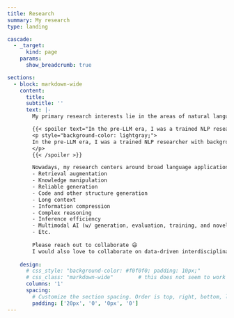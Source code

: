 ```yaml
---
title: Research
summary: My research
type: landing

cascade:
  - _target:
      kind: page
    params:
      show_breadcrumb: true

sections:
  - block: markdown-wide
    content:
      title:
      subtitle: ''
      text: |-
        My primary research interests lie in the areas of natural language processing (NLP) and machine learning (ML). The ultimate goal is to build general intelligent machines that can understand, interact, and help human beings on a wide variety of tasks with trustworthiness and efficiency. I am glad to see LLMs are bringing us one step closer 🤔

        {{< spoiler text="In the pre-LLM era, I was a trained NLP researcher with background and expertise in..." >}}
        <p style="background-color: lightgray;">
        In the pre-LLM era, I was a trained NLP researcher with background and expertise in, for example, generative models with Transformers, decoding algorithms and trustworthy generation with different resources. I have worked on a wide range of core NLP tasks and methodologies such as sequence to sequence techniques for text generations (automatic summarization, neural machine translation, etc.) and sequence to graph generations (semantic parsing, program generation, etc.) for semantic understanding. My thesis was on <a href="https://dash.harvard.edu/handle/1/37375860">Generating Semantic Graphs for Natural Language</a>.
        </p>
        {{< /spoiler >}}

        Nowadays, my research centers around broad language applications and generative AI, where language includes natural language but can also be considered as any sequential information such as code, serialized visual representations, embodied actions, etc. I am motivated to better understand and improve state-of-the-art deep learning models such as (large) language models (LLMs) and multimodal models, on a variety of aspects such as efficiency, knowledge representation and memorization, factualness, security, fair evaluation, reasoning and planning. Some of the topics could be:
        - Retrieval augmentation
        - Knowledge manipulation
        - Reliable generation
        - Code and other structure generation
        - Long context
        - Information compression
        - Complex reasoning
        - Inference efficiency
        - Multimodal AI (w/ generation, evaluation, training, and novel applications)
        - Etc.
    
        Please reach out to collaborate 😃
        I would also love to collaborate on data-driven interdisciplinary applications, such as applying core NLP/ML techniques in many problems such as in science, sociology, and engineering.
    
    design:
      # css_style: "background-color: #f0f0f0; padding: 10px;"
      # css_class: "markdown-wide"        # this does not seem to work
      columns: '1'
      spacing:
        # Customize the section spacing. Order is top, right, bottom, left.
        padding: ['20px', '0', '0px', '0']
---
```


